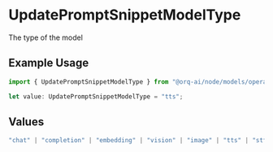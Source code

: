# UpdatePromptSnippetModelType

The type of the model

## Example Usage

```typescript
import { UpdatePromptSnippetModelType } from "@orq-ai/node/models/operations";

let value: UpdatePromptSnippetModelType = "tts";
```

## Values

```typescript
"chat" | "completion" | "embedding" | "vision" | "image" | "tts" | "stt" | "rerank" | "moderations"
```